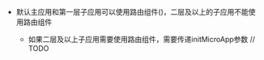 
- 默认主应用和第一层子应用可以使用路由组件(<MicroApp/>)，二层及以上的子应用不能使用路由组件
  - 如果二层及以上子应用需要使用路由组件，需要传递initMicroApp参数 // TODO